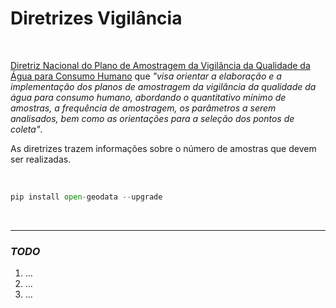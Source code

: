 # Diretrizes Vigilância

<br>

[Diretriz Nacional do Plano de Amostragem da Vigilância da Qualidade da Água para Consumo Humano](bvsms.saude.gov.br/bvs/publicacoes/diretriz_nacional_plano_amostragem_agua.pdf) que *"visa orientar a elaboração e a implementação dos planos de amostragem da vigilância da qualidade da água para consumo humano, abordando o quantitativo mínimo de amostras, a frequência de amostragem, os parâmetros a serem analisados, bem como as orientações para a seleção dos pontos de coleta"*.

As diretrizes trazem informações sobre o número de amostras que devem ser realizadas.

<br>


```python
pip install open-geodata --upgrade
```



<br>


------

### *TODO*

1. ...
2. ...
3. ...
